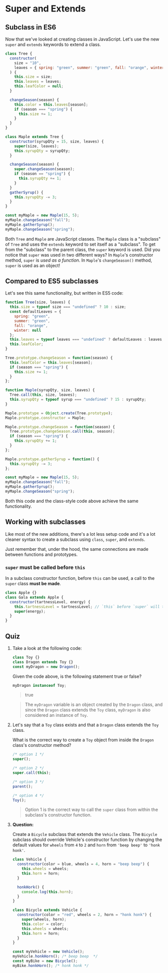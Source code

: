 # Super and Extends

## Subclass in ES6

Now that we've looked at creating classes in JavaScript. Let's use the new `super` and `extends` keywords to extend a class.

```js
class Tree {
  constructor(
    size = "10",
    leaves = { spring: "green", summer: "green", fall: "orange", winter: null }
  ) {
    this.size = size;
    this.leaves = leaves;
    this.leafColor = null;
  }

  changeSeason(season) {
    this.color = this.leaves[season];
    if (season === "spring") {
      this.size += 1;
    }
  }
}

class Maple extends Tree {
  constructor(syrupQty = 15, size, leaves) {
    super(size, leaves);
    this.syrupQty = syrupQty;
  }

  changeSeason(season) {
    super.changeSeason(season);
    if (season == "spring") {
      this.syrupQty += 1;
    }
  }
  gatherSyrup() {
    this.syrupQty -= 3;
  }
}

const myMaple = new Maple(15, 5);
myMaple.changeSeason("fall");
myMaple.gatherSyrup();
myMaple.changeSeason("spring");
```

Both `Tree` and `Maple` are JavaScript classes. The `Maple` class is a "subclass" of `Tree` and uses the `extends` keyword to set itself as a "subclass". To get from the "subclass" to the parent class, the `super` keyword is used. Did you notice that `super` was used in two different ways? In `Maple`'s constructor method, `super` is _used as a function_. In `Maple`'s `changeSeason()` method, `super` is used as an object!

## Compared to ES5 subclasses

Let's see this same functionality, but written in ES5 code:

```js
function Tree(size, leaves) {
  this.size = typeof size === "undefined" ? 10 : size;
  const defaultLeaves = {
    spring: "green",
    summer: "green",
    fall: "orange",
    winter: null
  };
  this.leaves = typeof leaves === "undefined" ? defaultLeaves : leaves;
  this.leafColor;
}

Tree.prototype.changeSeason = function(season) {
  this.leafColor = this.leaves[season];
  if (season === "spring") {
    this.size += 1;
  }
};

function Maple(syrupQty, size, leaves) {
  Tree.call(this, size, leaves);
  this.syrupQty = typeof syrup === "undefined" ? 15 : syrupQty;
}

Maple.prototype = Object.create(Tree.prototype);
Maple.prototype.constructor = Maple;

Maple.prototype.changeSeason = function(season) {
  Tree.prototype.changeSeason.call(this, season);
  if (season === "spring") {
    this.syrupQty += 1;
  }
};

Maple.prototype.gatherSyrup = function() {
  this.syrupQty -= 3;
};

const myMaple = new Maple(15, 5);
myMaple.changeSeason("fall");
myMaple.gatherSyrup();
myMaple.changeSeason("spring");
```

Both this code and the class-style code above achieve the same functionality.

## Working with subclasses

Like most of the new additions, there's a lot less setup code and it's a lot cleaner syntax to create a subclass using `class`, `super`, and `extends`.

Just remember that, under the hood, the same connections are made between functions and prototypes.

### `super` must be called before `this`

In a subclass constructor function, before `this` can be used, a call to the `super` class **must be made**.

```js
class Apple {}
class Gala extends Apple {
  constructor(tartnessLevel, energy) {
    this.tartnessLevel = tartnessLevel; // `this` before `super` will throw an error!
    super(energy);
  }
}
```

## Quiz

1.  Take a look at the following code:

    ```js
    class Toy {}
    class Dragon extends Toy {}
    const myDragon = new Dragon();
    ```

    Given the code above, is the following statement true or false?

    ```js
    myDragon instanceof Toy;
    ```

    > true

    > The `myDragon` variable is an object created by the `Dragon` class, and since the `Dragon` class extends the `Toy` class, `myDragon` is also considered an instance of `Toy`.

2.  Let's say that a `Toy` class exists and that a `Dragon` class extends the `Toy` class.

    What is the correct way to create a `Toy` object from inside the `Dragon` class's constructor method?

    ```js
    /* option 1 */
    super();

    /* option 2 */
    super.call(this);

    /* option 3 */
    parent();

    /* option 4 */
    Toy();
    ```

    > Option 1 is the correct way to call the `super` class from within the subclass's constructor function.

3.  **Question:**

    Create a `Bicycle` subclass that extends the `Vehicle` class. The `Bicycle` subclass should override Vehicle's constructor function by changing the default values for `wheels` from `4` to `2` and `horn` from `'beep beep'` to `'honk honk'`.

    ```js
    class Vehicle {
      constructor(color = blue, wheels = 4, horn = "beep beep") {
        this.wheels = wheels;
        this.horn = horn;
      }

      honkHork() {
        console.log(this.horn);
      }
    }

    class Bicycle extends Vehicle {
      constructor(color = "red", wheels = 2, horn = "honk honk") {
        super(wheels, horn);
        this.color = color;
        this.wheels = wheels;
        this.horn = horn;
      }
    }

    const myVehicle = new Vehicle();
    myVehicle.honkHorn(); /* beep beep  */
    const myBike = new Bicycle();
    myBike.honkHorn(); /* honk honk */
    ```
